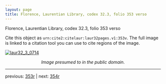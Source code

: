 ```yaml
---
layout: page
title: Florence, Laurentian Library, codex 32.3, folio 353 verso
---
```


Florence, Laurentian Library, codex 32.3, folio 353 verso

Cite this object as `urn:cite2:citelaur:laur32pages.v1:353v`.  The full image is linked to a citation tool you can use to cite regions of the image.

[![laur32_3_0714](http://www.homermultitext.org/iipsrv?IIIF=/project/homer/pyramidal/deepzoom/citelaur/laur32imgs/v1/laur32_3_0714.tif/full/800,/0/default.jpg)](http://www.homermultitext.org/ict2/?urn=urn:cite2:citelaur:laur32imgs.v1:laur32_3_0714) 

<p style="text-align: center; font-style: italic;">Image presumed to in the public domain.</p>

---

previous: [353r](../353r/) | next: [354r](../354r/)